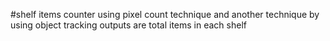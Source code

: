 #shelf items counter using pixel count technique and  another technique by using object tracking 
outputs are total items in each shelf
